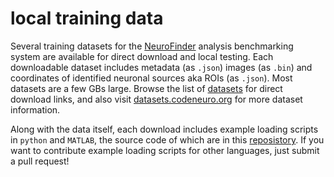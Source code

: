 # local training data

Several training datasets for the [NeuroFinder](http://neurofinder.codeneuro.org) analysis benchmarking system are available for direct download and local testing. Each downloadable dataset includes metadata (as `.json`) images (as `.bin`) and coordinates of identified neuronal sources aka ROIs (as `.json`). Most datasets are a few GBs large. Browse the list of [datasets](https://github.com/CodeNeuro/neurofinder/blob/master/datasets.md) for direct download links, and also visit [datasets.codeneuro.org](http://datasets.codeneuro.org) for more dataset information.

Along with the data itself, each download includes example loading scripts in `python` and `MATLAB`, the source code of which are in this [reposistory](https://github.com/CodeNeuro/neurofinder/blob/master/local/). If you want to contribute example loading scripts for other languages, just submit a pull request!
